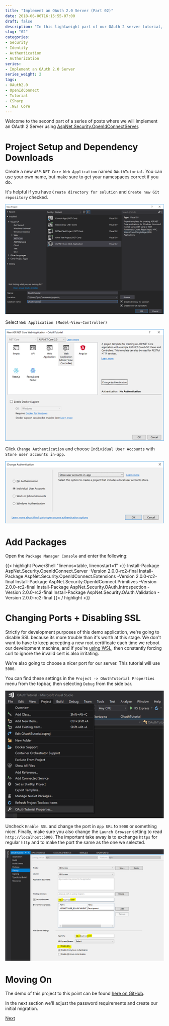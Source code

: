 ```yaml
---
title: "Implement an OAuth 2.0 Server (Part 02)"
date: 2018-06-06T16:15:55-07:00
draft: false
description: "In this lightweight part of our OAuth 2 server tutorial, we set up the project, download our dependencies and move on."
slug: "02"
categories: 
- Security
- Identity
- Authentication
- Authorization
series:
- Implement an OAuth 2.0 Server
series_weight: 2
tags:
- OAuth2.0
- OpenIdConnect
- Tutorial
- CSharp
- .NET Core
---
```

Welcome to the second part of a series of posts where we will implement an OAuth 2 Server using [AspNet.Security.OpenIdConnectServer](https://github.com/aspnet-contrib/AspNet.Security.OpenIdConnect.Server).

# Project Setup and Dependency Downloads

Create a new `ASP.NET Core Web Application` named `OAuthTutorial`. You can use your own name, but make sure to get your namespaces correct if you do.

It's helpful if you have `Create directory for solution` and `Create new Git repository` checked.

![new project](/oauthserver/part02/createnewproject.png)

Select `Web Application (Model-View-Controller)`

![mvc](/oauthserver/part02/projecttype.png)

Click `Change Authentication` and choose `Individual User Accounts` with `Store user accounts in-app`.

![auth](/oauthserver/part02/useraccounts.png)


# Add Packages

Open the `Package Manager Console` and enter the following:


{{< highlight PowerShell "linenos=table, linenostart=1" >}}
Install-Package AspNet.Security.OpenIdConnect.Server -Version 2.0.0-rc2-final
Install-Package AspNet.Security.OpenIdConnect.Extensions -Version 2.0.0-rc2-final
Install-Package AspNet.Security.OpenIdConnect.Primitives -Version 2.0.0-rc2-final
Install-Package AspNet.Security.OAuth.Introspection -Version 2.0.0-rc2-final
Install-Package AspNet.Security.OAuth.Validation -Version 2.0.0-rc2-final
{{< / highlight >}}

# Changing Ports + Disabling SSL
Strictly for development purposes of this demo application, we're going to disable SSL because its more trouble than it's worth at this stage. We don't want to have to keep accepting a new root certificate each time we reboot our development machine, and if you're [using WSL](/posts/misc/wsl), then constantly forcing curl to ignore the invalid cert is also irritating.

We're also going to choose a nicer port for our server. This tutorial will use `5000`.

You can find these settings in the `Project -> OAuthTutorial Properties` menu from the topbar, then selecting `Debug` from the side bar.

![open properties](/oauthserver/part04/openprops.png)

Uncheck `Enable SSL` and change the port in `App URL` to `5000` or something nicer.
Finally, make sure you also change the `Launch Browser` setting to read `http://localhost:5000`. The important take away is to exchange `https` for regular `http` and to make the port the same as the one we selected.

![change the settings](/oauthserver/part04/changeusessl.png)

# Moving On

The demo of this project to this point can be found [here on GitHub](https://github.com/0xNF/OAuthTutorial/tree/02-ProjectSetup).

In the next section we'll adjust the password requirements and create our initial migration.

[Next](/posts/oauthserver/03)